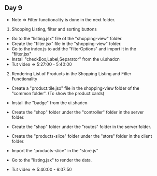 ## Day 9
- Note => Filter functionality is done in the next folder.

1. Shopping Listing, filter and sorting buttons
- Go to the "listing.jsx" file of the "shopping-view" folder.
- Create the "filter.jsx" file in the "shopping-view" folder.
- Go to the index.js to add the "filterOptions" and import it in the "filter.jsx"
- Install "checkBox,Label,Separator" from the ui.shadcn
- Tut video => 5:27:00 - 5:40:00

2. Rendering List of Products in the Shopping Listing and Filter Functionality
- Create a "product.tile.jsx" file in the shopping-view folder of the "common folder". (To show the product cards)
- Install the "badge" from the ui.shadcn
- Create the "shop" folder under the "controller" folder in the server folder.
- Create the "shop" folder under the "routes" folder in the server folder.
- Create the "products-slice" folder under the "store" folder in the client folder.
- Import the "products-slice" in the "store.js"
- Go to the "listing.jsx" to render the data.

- Tut video => 5:40:00 - 6:07:50